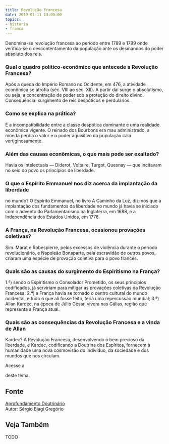```yaml
---
title: Revolução francesa
date: 2019-01-11 13:00:00
topics: 
- historia
- franca
---
```


Denomina-se revolução francesa ao período entre 1789 e 1799 onde verifica-se o
descontentamento da população ante os desmandos do poder absoluto dos reis.

### Qual o quadro político-econômico que antecede a Revolução Francesa?
Após a queda do Império Romano no Ocidente, em 476, a atividade
econômica se atrofia (séc. VIII ao séc. XII). A partir daí surge o
absolutismo, ou seja, a concentração de poder sob a proteção do direito
divino. Consequência: surgimento de reis despóticos e perdulários.

### Como se explica na prática?
É a incompatibilidade entre a classe despótica dominante e uma realidade
econômica vigente. O reinado dos Bourbons era mau administrado, a moeda
perdia o valor e o poder aquisitivo da população caia vertiginosamente.

### Além das causas econômicas, o que mais pode ser exaltado?
Havia os intelectuais — Diderot, Voltaire, Turgot, Quesnay — que
incitavam no seio do povo os princípios de liberdade.

### O que o Espírito Emmanuel nos diz acerca da implantação da liberdade
no mundo?
O Espírito Emmanuel, no livro A Caminho da Luz, diz-nos que a
implantação dos fundamentos da liberdade no mundo já havia se iniciado
com o advento do Parlamentarismo na Inglaterra, em 1688, e a
Independência dos Estados Unidos, em 1776.

### A França, na Revolução Francesa, ocasionou provações coletivas?
Sim. Marat e Robespierre, pelos excessos de violência durante o período
revolucionário, e Napoleão Bonaparte, pela escravidão de outros povos,
criaram uma espécie de provação coletiva para o povo francês.

### Quais são as causas do surgimento do Espiritismo na França?
1.ª) sendo o Espiritismo o Consolador Prometido, os seus princípios
codificados, já serviriam para mitigar as provações coletivas da
Revolução Francesa; 2.ª) a França havia se tornado o centro cultural do
mundo ocidental, e tudo o que ali fosse feito, teria uma repercussão
mundial; 3.ª) Allan Kardec, na época de Júlio César, vivera nas Gálias,
região que representa a França atual.

### Quais são as consequências da Revolução Francesa e a vinda de Allan
Kardec?
A Revolução Francesa, desenvolvendo o bem precioso da liberdade, e
Kardec, codificando a Doutrina dos Espíritos, fornecem à humanidade uma
nova cosmovisão do indivíduo, da sociedade e dos mundos que nos
circulam.

Acesse a

deste tema.

## Fonte
[Aprofundamento Doutrinário](https://sites.google.com/view/aprofundamentodoutrinario/revolução-francesa)  
Autor: Sérgio Biagi Gregório



## Veja Também
TODO


